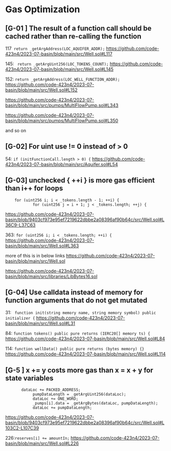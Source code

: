 # Gas Optimization 

## [G-01 ] The result of a function call should be cached rather than re-calling the function
117` return _getArgAddress(LOC_AQUIFER_ADDR);`
https://github.com/code-423n4/2023-07-basin/blob/main/src/Well.sol#L117

145: ` return _getArgUint256(LOC_TOKENS_COUNT);`
https://github.com/code-423n4/2023-07-basin/blob/main/src/Well.sol#L145

152: `return _getArgAddress(LOC_WELL_FUNCTION_ADDR);`
https://github.com/code-423n4/2023-07-basin/blob/main/src/Well.sol#L152

https://github.com/code-423n4/2023-07-basin/blob/main/src/pumps/MultiFlowPump.sol#L343

https://github.com/code-423n4/2023-07-basin/blob/main/src/pumps/MultiFlowPump.sol#L350

and so on

## [G-02] For uint use != 0 instead of > 0
54: `if (initFunctionCall.length > 0) {`
https://github.com/code-423n4/2023-07-basin/blob/main/src/Aquifer.sol#L54

## [G-03] unchecked { ++i } is more gas efficient than i++ for loops
```
	for (uint256 i; i < _tokens.length - 1; ++i) {
            for (uint256 j = i + 1; j < _tokens.length; ++j) {
```
https://github.com/code-423n4/2023-07-basin/blob/9403cf973e95ef7219622dbbe2a08396af90b64c/src/Well.sol#L36C9-L37C63

363: `for (uint256 i; i < _tokens.length; ++i) {`
https://github.com/code-423n4/2023-07-basin/blob/main/src/Well.sol#L363

more of this is in below links 
https://github.com/code-423n4/2023-07-basin/blob/main/src/Well.sol

https://github.com/code-423n4/2023-07-basin/blob/main/src/libraries/LibBytes16.sol

## [G-04] Use calldata instead of memory for function arguments that do not get mutated
31: ` function init(string memory name, string memory symbol) public initializer {`
https://github.com/code-423n4/2023-07-basin/blob/main/src/Well.sol#L31

84: `function tokens() public pure returns (IERC20[] memory ts) {`
https://github.com/code-423n4/2023-07-basin/blob/main/src/Well.sol#L84

114: `function wellData() public pure returns (bytes memory) {}`
https://github.com/code-423n4/2023-07-basin/blob/main/src/Well.sol#L114

## [G-5 ]  x += y costs more gas than x = x + y for state variables
```
 	   dataLoc += PACKED_ADDRESS;
            pumpDataLength = _getArgUint256(dataLoc);
            dataLoc += ONE_WORD;
            _pumps[i].data = _getArgBytes(dataLoc, pumpDataLength);
            dataLoc += pumpDataLength;
```
https://github.com/code-423n4/2023-07-basin/blob/9403cf973e95ef7219622dbbe2a08396af90b64c/src/Well.sol#L103C2-L107C39

226:`reserves[i] += amountIn;`
https://github.com/code-423n4/2023-07-basin/blob/main/src/Well.sol#L226
